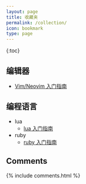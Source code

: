 ```yaml
---
layout: page
title: 收藏夹
permalink: /collection/
icon: bookmark
type: page
---
```


{:toc}

## 编辑器

- [Vim/Neovim 入门指南](https://github.com/wsdjeg/vim-galore-zh_cn)


## 编程语言

- lua 
  - [lua 入门指南](https://github.com/wsdjeg/lua-tutorial-cn)
- ruby
  - [ruby 入门指南](https://github.com/wsdjeg/ruby-tutorial-cn)

## Comments

{% include comments.html %}
